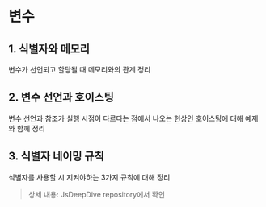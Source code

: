 # 변수

## 1. 식별자와 메모리

변수가 선언되고 할당될 때 메모리와의 관계 정리

## 2. 변수 선언과 호이스팅

변수 선언과 참조가 실행 시점이 다르다는 점에서 나오는 현상인 호이스팅에 대해 예제와 함께 정리

## 3. 식별자 네이밍 규칙

식별자를 사용할 시 지켜야하는 3가지 규칙에 대해 정리

> 상세 내용: JsDeepDive repository에서 확인
